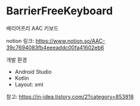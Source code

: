 # BarrierFreeKeyboard
배리어프리 AAC 키보드

notion 링크: https://www.notion.so/AAC-39c7694083fb4eeeaddc00fa41602eb6

개발 환경
+ Android Studio
+ Kotlin
+ Layout: xml

참고: https://in-idea.tistory.com/2?category=853918
